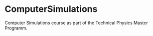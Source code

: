 # ComputerSimulations
Computer Simulations course as part of the Technical Physics Master Programm.
